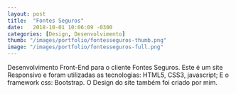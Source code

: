 ```yaml
---
layout: post
title:  "Fontes Seguros"
date:   2018-10-01 10:06:09 -0300
categories: [Design, Desenvolvimento]
thumb: "/images/portfolio/fontesseguros-thumb.png"
image: "/images/portfolio/fontesseguros-full.png"
---
```

Desenvolvimento Front-End para o cliente Fontes Seguros.
Este é um site Responsivo e foram utilizadas as tecnologias: HTML5, CSS3, javascript; E o framework css: Bootstrap.
O Design do site também foi criado por mim.
